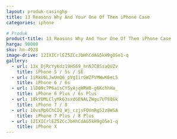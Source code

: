 ```yaml
---
layout: produk-casinghp
title: 13 Reasons Why And Your One Of Them iPhone Case
categories: iphone

# Produk
product-title: 13 Reasons Why And Your One Of Them iPhone Case
harga: 90000
sku: hn-4928
image-drive: 12IXICrlEZ5ZCcJbHhCdAG5kH9gOSe1-q
gallery:
  - url: 13x_DjRcYyKdz19HS69_hnNJC8SsaQUZv
    title: iPhone 5 / 5s / SE
  - url: 1iRkU6LJwUmQ6_pVgIirGWZFVMWwK6eL5
    title: iPhone 6 / 6s
  - url: 1lD09c7P6aisCYSyAjqWRW0-g6KchhHa_
    title: iPhone 6 Plus / 6s Plus
  - url: 18kYOMLClyMk63sxdGENALZWgu7UT88Gk
    title: iPhone 7 / 8
  - url: 10vsMp6ChCIQ_Wj_czjsFQVmRg52z8WSA
    title: iPhone 7 Plus / 8 Plus
  - url: 12IXICrlEZ5ZCcJbHhCdAG5kH9gOSe1-q
    title: iPhone X
---
```

